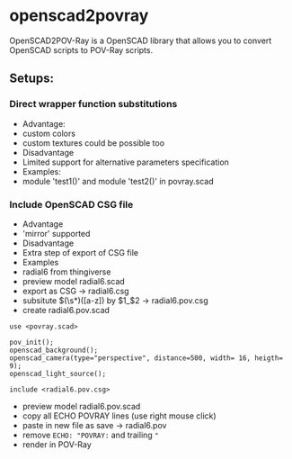 # openscad2povray

OpenSCAD2POV-Ray is a OpenSCAD library that allows you to convert OpenSCAD scripts to POV-Ray scripts. 

## Setups:


### Direct wrapper function substitutions
* Advantage: 
 * custom colors
 * custom textures could be possible too
* Disadvantage
 * Limited support for alternative parameters specification
* Examples:
 * module 'test1()' and module 'test2()' in povray.scad

### Include OpenSCAD CSG file 
* Advantage
 * 'mirror' supported
* Disadvantage
 * Extra step of export of CSG file
* Examples
 * radial6 from thingiverse 
  * preview model radial6.scad 
  * export as CSG -> radial6.csg
  * subsitute $(\s*)([a-z]) by $1_$2 -> radial6.pov.csg
  * create radial6.pov.scad
```
use <povray.scad>

pov_init();
openscad_background();
openscad_camera(type="perspective", distance=500, width= 16, heigth= 9);
openscad_light_source();

include <radial6.pov.csg>
```
  * preview model radial6.pov.scad
  * copy all ECHO POVRAY lines (use right mouse click) 
  * paste in new file as save -> radial6.pov
  * remove `ECHO: "POVRAY:` and trailing `"`
  * render in POV-Ray

